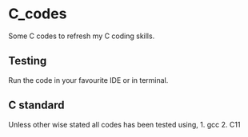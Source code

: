 # C_codes

Some C codes to refresh my C coding skills.

## Testing
Run the code in your favourite IDE or in terminal.


## C standard
Unless other wise stated all codes has been tested using,
    1. gcc
    2. C11